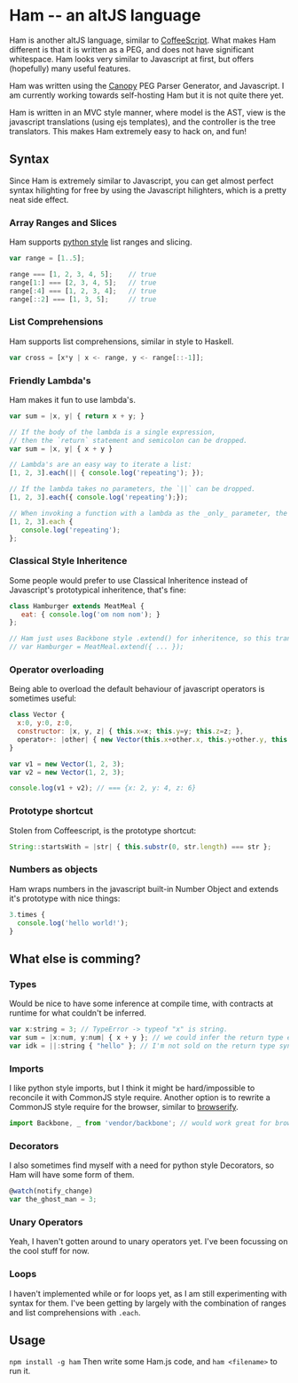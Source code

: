 Ham -- an altJS language
=========================
Ham is another altJS language, similar to [CoffeeScript](http://coffeescript.org/).  What makes Ham different is that it is written as a PEG,
and does not have significant whitespace.  Ham looks very similar to Javascript at first, but offers (hopefully)
many useful features.

Ham was written using the [Canopy](http://canopy.jcoglan.com/) PEG Parser Generator, and Javascript.  I am
currently working towards self-hosting Ham but it is not quite there yet.

Ham is written in an MVC style manner, where model is the AST, view is the javascript translations 
(using ejs templates), and the controller is the tree translators.  This makes Ham extremely easy to hack on, and fun!

Syntax
------
Since Ham is extremely similar to Javascript, you can get almost perfect syntax hilighting for free by using the Javascript
hilighters, which is a pretty neat side effect.

### Array Ranges and Slices
Ham supports [python style](http://stackoverflow.com/a/509295) list ranges and slicing.

```Javascript
var range = [1..5];

range === [1, 2, 3, 4, 5];    // true
range[1:] === [2, 3, 4, 5];   // true
range[:4] === [1, 2, 3, 4];   // true
range[::2] === [1, 3, 5];     // true
```

### List Comprehensions
Ham supports list comprehensions, similar in style to Haskell.
```Javascript
var cross = [x*y | x <- range, y <- range[::-1]];
```

### Friendly Lambda's
Ham makes it fun to use lambda's.
```Javascript
var sum = |x, y| { return x + y; }

// If the body of the lambda is a single expression, 
// then the `return` statement and semicolon can be dropped.
var sum = |x, y| { x + y }

// Lambda's are an easy way to iterate a list:
[1, 2, 3].each(|| { console.log('repeating'); });

// If the lambda takes no parameters, the `||` can be dropped.
[1, 2, 3].each({ console.log('repeating');});

// When invoking a function with a lambda as the _only_ parameter, the parentheses can be dropped
[1, 2, 3].each {
   console.log('repeating');
};
```

### Classical Style Inheritence
Some people would prefer to use Classical Inheritence instead of Javascript's prototypical inheritence, that's fine:
```Javascript
class Hamburger extends MeatMeal {
   eat: { console.log('om nom nom'); }
};

// Ham just uses Backbone style .extend() for inheritence, so this translates easily to:
// var Hamburger = MeatMeal.extend({ ... });
```

### Operator overloading
Being able to overload the default behaviour of javascript operators is sometimes useful:
```Javascript
class Vector {
  x:0, y:0, z:0,
  constructor: |x, y, z| { this.x=x; this.y=y; this.z=z; },
  operator+: |other| { new Vector(this.x+other.x, this.y+other.y, this.z+other.z) }
}

var v1 = new Vector(1, 2, 3);
var v2 = new Vector(1, 2, 3);

console.log(v1 + v2); // === {x: 2, y: 4, z: 6}
```

### Prototype shortcut
Stolen from Coffeescript, is the prototype shortcut:
```Javascript
String::startsWith = |str| { this.substr(0, str.length) === str };
```

### Numbers as objects
Ham wraps numbers in the javascript built-in Number Object and extends it's prototype with nice things:
```Javascript
3.times {
  console.log('hello world!'); 
}
```

What else is comming?
---------------------

### Types
Would be nice to have some inference at compile time, with contracts at runtime for what couldn't be inferred.
```Javascript
var x:string = 3; // TypeError -> typeof "x" is string.
var sum = |x:num, y:num| { x + y }; // we could infer the return type easily here
var idk = ||:string { "hello" }; // I'm not sold on the return type syntax here
```

### Imports
I like python style imports, but I think it might be hard/impossible to reconcile it with CommonJS style require.
Another option is to rewrite a CommonJS style require for the browser, similar to 
[browserify](https://github.com/substack/node-browserify).
```Javascript
import Backbone, _ from 'vendor/backbone'; // would work great for browser, but hard for CommonJS
```

### Decorators
I also sometimes find myself with a need for python style Decorators, so Ham will have some form of them.
```Javascript
@watch(notify_change)
var the_ghost_man = 3;
```

### Unary Operators
Yeah, I haven't gotten around to unary operators yet.  I've been focussing on the cool stuff for now.

### Loops
I haven't implemented while or for loops yet, as I am still experimenting with syntax for them.  I've been getting by
largely with the combination of ranges and list comprehensions with `.each`.

Usage
-----
`npm install -g ham`
Then write some Ham.js code, and `ham <filename>` to run it.